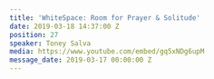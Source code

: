 ```yaml
---
title: 'WhiteSpace: Room for Prayer & Solitude'
date: 2019-03-18 14:37:00 Z
position: 27
speaker: Toney Salva
media: https://www.youtube.com/embed/gq5xNDg6upM
message_date: 2019-03-17 00:00:00 Z
---
```


